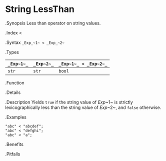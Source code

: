 # String LessThan

.Synopsis
Less than operator on string values.

.Index
<

.Syntax
`_Exp_~1~ < _Exp_~2~`

.Types


| `_Exp~1~_` | `_Exp~2~_` | `_Exp~1~_ < _Exp~2~_`  |
| --- | --- | --- |
| `str`     |  `str`    | `bool`                |


.Function

.Details

.Description
Yields `true` if the string value of _Exp_~1~ is strictly lexicographically less
than the string value of _Exp_~2~, and `false` otherwise.

.Examples
```rascal-shell
"abc" < "abcdef";
"abc" < "defghi";
"abc" < "a";
```

.Benefits

.Pitfalls

